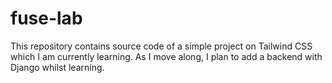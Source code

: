 # fuse-lab
 This repository contains source code of a simple project on Tailwind CSS which I am currently learning. As I move along, I plan to add a backend with Django whilst learning.
